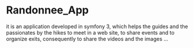 # Randonnee_App
it is an application developed in symfony 3, which helps the guides and the passionates by the hikes to meet in a web site, to share events and to organize exits, consequently to share the videos and the images ...
